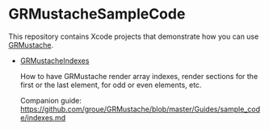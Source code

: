 # GRMustacheSampleCode

This repository contains Xcode projects that demonstrate how you can use [GRMustache](https://github.com/groue/GRMustache).

- [GRMustacheIndexes](GRMustacheSampleCode/tree/master/GRMustacheIndexes)
    
    How to have GRMustache render array indexes, render sections for the first or the last element, for odd or even elements, etc.
    
    Companion guide: https://github.com/groue/GRMustache/blob/master/Guides/sample_code/indexes.md
